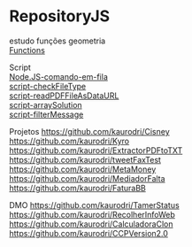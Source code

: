 # RepositoryJS

estudo funções geometria
<br>[Functions](https://github.com/kaurodri/Functions)

Script
<br>[Node.JS-comando-em-fila](https://github.com/kaurodri/Node.JS-comando-em-fila)
<br>[script-checkFileType](https://github.com/kaurodri/script-checkFileType)
<br>[script-readPDFFileAsDataURL](https://github.com/kaurodri/script-readPDFFileAsDataURL)
<br>[script-arraySolution](https://github.com/kaurodri/script-arraySolution)
<br>[script-filterMessage](https://github.com/kaurodri/script-filterMessage)

Projetos
https://github.com/kaurodri/Cisney
https://github.com/kaurodri/Kyro
https://github.com/kaurodri/ExtractorPDFtoTXT
https://github.com/kaurodri/tweetFaxTest
https://github.com/kaurodri/MetaMoney
https://github.com/kaurodri/MediadorFalta
https://github.com/kaurodri/FaturaBB

DMO
https://github.com/kaurodri/TamerStatus
https://github.com/kaurodri/RecolherInfoWeb
https://github.com/kaurodri/CalculadoraClon
https://github.com/kaurodri/CCPVersion2.0
